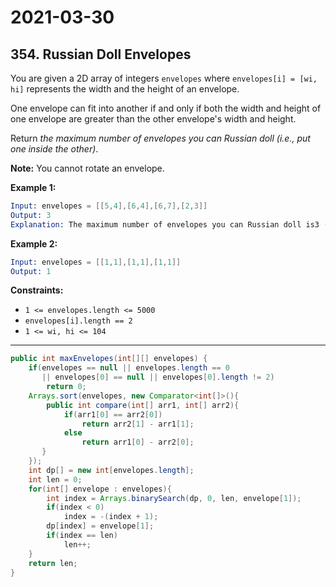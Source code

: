 # 2021-03-30

## 354. Russian Doll Envelopes

You are given a 2D array of integers `envelopes` where `envelopes[i] = [wi, hi]` represents the width and the height of an envelope.

One envelope can fit into another if and only if both the width and height of one envelope are greater than the other envelope's width and height.

Return *the maximum number of envelopes you can Russian doll (i.e., put one inside the other)*.

**Note:** You cannot rotate an envelope.

**Example 1:**

```s
Input: envelopes = [[5,4],[6,4],[6,7],[2,3]]
Output: 3
Explanation: The maximum number of envelopes you can Russian doll is3 ([2,3] => [5,4] => [6,7]).
```

**Example 2:**

```s
Input: envelopes = [[1,1],[1,1],[1,1]]
Output: 1
```

**Constraints:**

- `1 <= envelopes.length <= 5000`
- `envelopes[i].length == 2`
- `1 <= wi, hi <= 104`

---

```java
public int maxEnvelopes(int[][] envelopes) {
    if(envelopes == null || envelopes.length == 0 
       || envelopes[0] == null || envelopes[0].length != 2)
        return 0;
    Arrays.sort(envelopes, new Comparator<int[]>(){
        public int compare(int[] arr1, int[] arr2){
            if(arr1[0] == arr2[0])
                return arr2[1] - arr1[1];
            else
                return arr1[0] - arr2[0];
       } 
    });
    int dp[] = new int[envelopes.length];
    int len = 0;
    for(int[] envelope : envelopes){
        int index = Arrays.binarySearch(dp, 0, len, envelope[1]);
        if(index < 0)
            index = -(index + 1);
        dp[index] = envelope[1];
        if(index == len)
            len++;
    }
    return len;
}
```
